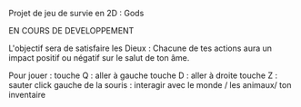Projet de jeu de survie en 2D : Gods

EN COURS DE DEVELOPPEMENT

L'objectif sera de satisfaire les Dieux :
Chacune de tes actions aura un impact positif ou négatif sur le salut de ton âme.

Pour jouer :
	touche Q : aller à gauche
	touche D : aller à droite
	touche Z : sauter
	click gauche de la souris : interagir avec le monde / les animaux/ ton inventaire